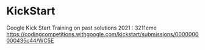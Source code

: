 # KickStart
Google Kick Start Training on past solutions
 2021 : 3211eme https://codingcompetitions.withgoogle.com/kickstart/submissions/0000000000435c44/WC5E
